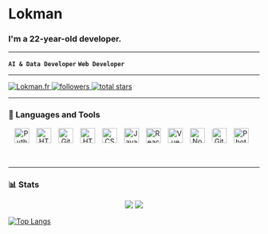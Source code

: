 # Lokman
### I'm a 22-year-old developer.
---

**`AI & Data Developer`**
**`Web Developer`**

---

<p align="left">
   <a href="https://lokman.fr">
      <img alt="Lokman.fr" src="https://img.shields.io/badge/Lokman.fr-c63b35?style=for-the-badge"/>
   </a>
   <a href="https://github.com/Loke-60000?tab=followers">
      <img alt="followers" title="Follow me on Github" src="https://custom-icon-badges.demolab.com/github/followers/Loke-60000?color=236ad3&labelColor=1155ba&style=for-the-badge&logo=person-add&label=Follow&logoColor=white"/>
   </a>
   <a href="https://github.com/Loke-60000?tab=repositories&sort=stargazers">
      <img alt="total stars" title="Total stars on GitHub" src="https://custom-icon-badges.demolab.com/github/stars/Loke-60000?color=55960c&style=for-the-badge&labelColor=488207&logo=star"/>
   </a>
</p>


---

### 🧰 Languages and Tools

<p align="center">
   <img alt="Python" width="30px" style="padding-right:10px;" src="https://cdn.jsdelivr.net/gh/devicons/devicon/icons/python/python-plain.svg" />
   <img alt="HTML" width="30px" style="padding-right:10px;" src="https://cdn.jsdelivr.net/gh/devicons/devicon/icons/vscode/vscode-original.svg" />
   <img alt="Git" width="30px" style="padding-right:10px;" src="https://cdn.jsdelivr.net/gh/devicons/devicon/icons/git/git-original.svg" />
   <img alt="HTML" width="30px" style="padding-right:10px;" src="https://cdn.jsdelivr.net/gh/devicons/devicon/icons/html5/html5-plain.svg" />
   <img alt="CSS" width="30px" style="padding-right:10px;" src="https://cdn.jsdelivr.net/gh/devicons/devicon/icons/css3/css3-plain.svg" />
   <img alt="JavaScript" width="30px" style="padding-right:10px;" src="https://cdn.jsdelivr.net/gh/devicons/devicon/icons/javascript/javascript-plain.svg" />
   <img alt="React" width="30px" style="padding-right:10px;" src="https://cdn.jsdelivr.net/gh/devicons/devicon/icons/react/react-original.svg" />
   <img alt="Vue" width="30px" style="padding-right:10px;" src="https://cdn.jsdelivr.net/gh/devicons/devicon/icons/vuejs/vuejs-original.svg" />
   <img alt="NodeJS" width="30px" style="padding-right:10px;" src="https://cdn.jsdelivr.net/gh/devicons/devicon/icons/nodejs/nodejs-original.svg" />
   <img alt="GitHub" width="30px" style="padding-right:10px; background-color: white; border-radius: 5px;" src="https://cdn.jsdelivr.net/gh/devicons/devicon/icons/github/github-original.svg" />
   <img alt="Photoshop" width="30px" style="padding-right:10px;" src="https://cdn.jsdelivr.net/gh/devicons/devicon/icons/photoshop/photoshop-plain.svg" />
</p>
<br />


---

### 📊 Stats

<p align="center">
  <img src="https://github-readme-stats.vercel.app/api?username=Loke-60000&show_icons=true&theme=gruvbox" />

  <img src="https://github-readme-stats.vercel.app/api?username=Loke-60000&show_icons=true&theme=gruvbox" />

   [![Top Langs](https://github-readme-stats.vercel.app/api/top-langs/?username=Loke-60000&layout=donut-vertical&hide=html,css,scss,tex)](https://github.com/Loke-60000/github-readme-stats)
</p>

<!-- ![GitHub Streak](https://streak-stats.demolab.com?user=Loke-60000&theme=gruvbox&border_radius=4.5) -->

#
